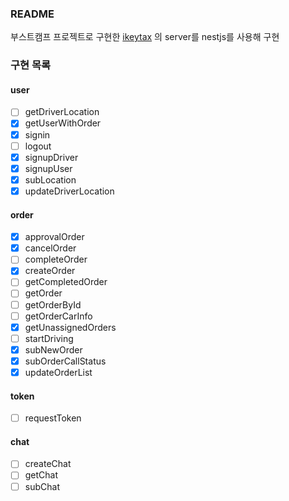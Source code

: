 ### README

부스트캠프 프로젝트로 구현한 [ikeytax](https://github.com/boostcamp-2020/Project09-A-Uber) 의 server를 nestjs를 사용해 구현

### 구현 목록

#### user

- [ ] getDriverLocation
- [x] getUserWithOrder
- [x] signin
- [ ] logout
- [x] signupDriver
- [x] signupUser
- [x] subLocation
- [x] updateDriverLocation

#### order

- [x] approvalOrder
- [x] cancelOrder
- [ ] completeOrder
- [x] createOrder
- [ ] getCompletedOrder
- [ ] getOrder
- [ ] getOrderById
- [ ] getOrderCarInfo
- [x] getUnassignedOrders
- [ ] startDriving
- [x] subNewOrder
- [x] subOrderCallStatus
- [x] updateOrderList

#### token

- [ ] requestToken

#### chat

- [ ] createChat
- [ ] getChat
- [ ] subChat
